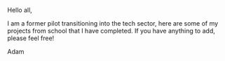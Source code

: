 Hello all, 

I am a former pilot transitioning into the tech sector, here are some of my projects from school that I have completed.
If you have anything to add, please feel free!

Adam
